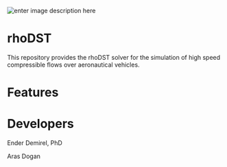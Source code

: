 ![enter image description here](https://user-images.githubusercontent.com/30440239/129488825-eb1f5388-fe71-45bf-9f60-6a9d69466836.jpg)

# rhoDST
This repository provides the rhoDST solver for the simulation of high speed compressible flows over aeronautical vehicles.        
# Features



# Developers

Ender Demirel, PhD

Aras Dogan
